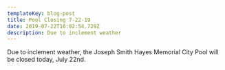 ```yaml
---
templateKey: blog-post
title: Pool Closing 7-22-19
date: 2019-07-22T16:02:54.729Z
description: Due to inclement weather
---
```

Due to inclement weather, the Joseph Smith Hayes Memorial City Pool will be closed today, July 22nd.
